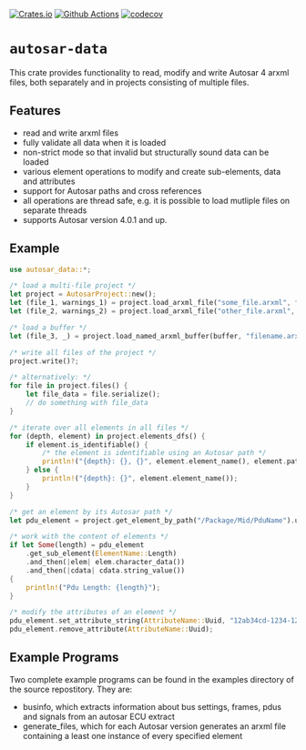 [![Crates.io](https://img.shields.io/crates/v/autosar-data)](https://crates.io/crates/autosar-data)
[![Github Actions](https://github.com/DanielT/autosar-data/workflows/Test/badge.svg)](https://github.com/DanielT/autosar-data/actions)
[![codecov](https://codecov.io/gh/DanielT/autosar-data/branch/main/graph/badge.svg?token=RGKUUJTWZ5)](https://codecov.io/gh/DanielT/autosar-data)

# `autosar-data`

This crate provides functionality to read, modify and write Autosar 4 arxml files,
both separately and in projects consisting of multiple files.

## Features

- read and write arxml files
- fully validate all data when it is loaded
- non-strict mode so that invalid but structurally sound data can be loaded
- various element operations to modify and create sub-elements, data and attributes
- support for Autosar paths and cross references
- all operations are thread safe, e.g. it is possible to load mutliple files on separate threads
- supports Autosar version 4.0.1 and up.

## Example

```rust
use autosar_data::*;

/* load a multi-file project */
let project = AutosarProject::new();
let (file_1, warnings_1) = project.load_arxml_file("some_file.arxml", false)?;
let (file_2, warnings_2) = project.load_arxml_file("other_file.arxml", false)?;

/* load a buffer */
let (file_3, _) = project.load_named_arxml_buffer(buffer, "filename.arxml", true)?;

/* write all files of the project */
project.write()?;

/* alternatively: */
for file in project.files() {
    let file_data = file.serialize();
    // do something with file_data
}

/* iterate over all elements in all files */
for (depth, element) in project.elements_dfs() {
    if element.is_identifiable() {
        /* the element is identifiable using an Autosar path */
        println!("{depth}: {}, {}", element.element_name(), element.path()?);
    } else {
        println!("{depth}: {}", element.element_name());
    }
}

/* get an element by its Autosar path */
let pdu_element = project.get_element_by_path("/Package/Mid/PduName").unwrap();

/* work with the content of elements */
if let Some(length) = pdu_element
    .get_sub_element(ElementName::Length)
    .and_then(|elem| elem.character_data())
    .and_then(|cdata| cdata.string_value())
{
    println!("Pdu Length: {length}");
}

/* modify the attributes of an element */
pdu_element.set_attribute_string(AttributeName::Uuid, "12ab34cd-1234-1234-1234-12ab34cd56ef");
pdu_element.remove_attribute(AttributeName::Uuid);
```

## Example Programs

Two complete example programs can be found in the examples directory of the source repostitory. They are:

- businfo, which extracts information about bus settings, frames, pdus and signals from an autosar ECU extract
- generate_files, which for each Autosar version generates an arxml file containing a least one instance of every specified element
